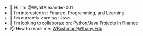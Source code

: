 - 👋 Hi, I’m @WyattAlexander-001
- 👀 I’m interested in : Finance, Programming, and Learning 
- 🌱 I’m currently learning : Java
- 💞️ I’m looking to collaborate on: Python/Java Projects In Finance 
- 📫 How to reach me: WBushman@Albany.Edu

<!---

--->
